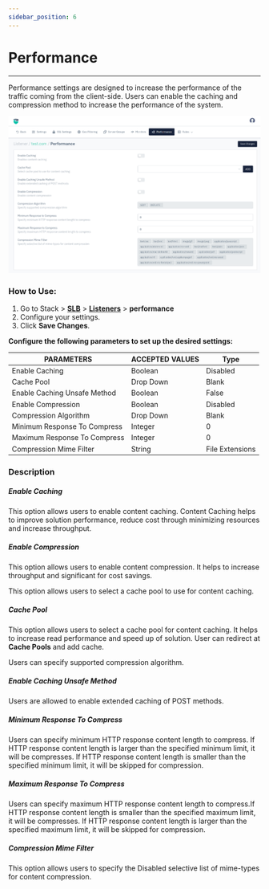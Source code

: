 ```yaml
---
sidebar_position: 6
---
```


# Performance

---

Performance settings are designed to increase the performance of the traffic coming from the client-side. Users can enable the caching and compression method to increase the performance of the system.

![performance](/img/adc/v8/docs/performance.png)

### How to Use:

1. Go to Stack > [**SLB**](/enterprise/adc)  > [**Listeners**](./listeners.md) > **performance**
2. Configure your settings.
3. Click **Save Changes**.

**Configure the following parameters to set up the desired settings:**

| PARAMETERS                    | ACCEPTED VALUES | Type           |
|-------------------------------|-----------------|----------------|
| Enable Caching                | Boolean         | Disabled       |
| Cache Pool                    | Drop Down       | Blank          |
| Enable Caching Unsafe Method| Boolean       | False          |
| Enable Compression            | Boolean         | Disabled       |
| Compression Algorithm         | Drop Down       | Blank          |
| Minimum Response To Compress  | Integer         | 0              |
| Maximum Response To Compress  | Integer         | 0              |
| Compression Mime Filter       | String          | File Extensions |

### Description

##### **Enable Caching**

This option allows users to enable content caching. Content Caching helps to improve solution performance, reduce cost through minimizing resources and increase throughput.

##### **Enable Compression**

This option allows users to enable content compression. It helps to increase throughput and significant for cost savings. 

This option allows users to select a cache pool to use for content caching.

##### **Cache Pool**

This option allows users to select a cache pool for content caching. It helps to increase read performance and speed up of solution. User can redirect at **Cache Pools** and add cache.

Users can specify supported compression algorithm.

##### **Enable Caching Unsafe Method**

Users are allowed to enable extended caching of POST methods.

##### **Minimum Response To Compress**

Users can specify minimum HTTP response content length to compress. If HTTP response content length is larger than the specified minimum limit, it will be compresses. If HTTP response content length is smaller than the specified minimum limit, it will be skipped for compression.

##### **Maximum Response To Compress**

Users can specify maximum HTTP response content length to compress.If HTTP response content length is smaller than the specified maximum limit, it will be compresses. If HTTP response content length is larger than the specified maximum limit, it will be skipped for compression.

##### **Compression Mime Filter**

This option allows users to specify the Disabled selective list of mime-types for content compression.